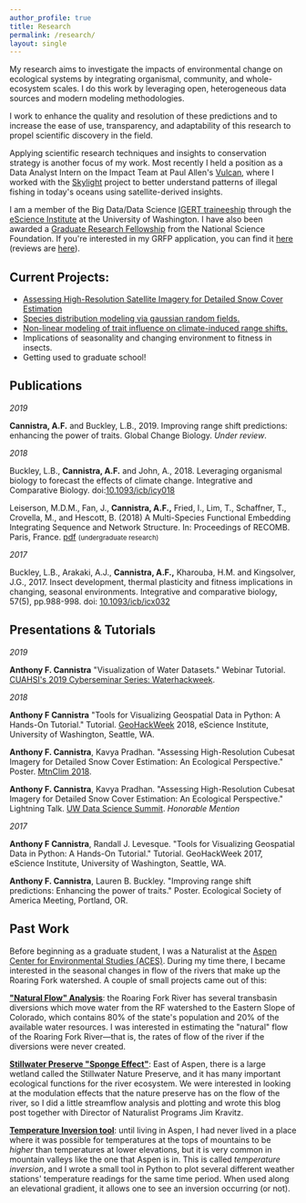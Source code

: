 ```yaml
---
author_profile: true
title: Research
permalink: /research/
layout: single
---
```


My research aims to investigate the impacts of environmental change on ecological systems by integrating organismal, community, and whole-ecosystem scales. I do this work by leveraging open, heterogeneous data sources and modern modeling methodologies. 

I work to enhance the quality and resolution of these predictions and to increase the ease of use, transparency, and adaptability of this research to propel scientific discovery in the field.

Applying scientific research techniques and insights to conservation strategy is another focus of my work. Most recently I held a position as a Data Analyst Intern on the Impact Team at Paul Allen's [Vulcan](http://www.vulcan.com/), where I worked with the [Skylight](http://www.skylight.global/) project to better understand patterns of illegal fishing in today's oceans using satellite-derived insights.

I am a member of the Big Data/Data Science [IGERT traineeship](http://escience.washington.edu/education/phd/igert-in-big-data-and-data-science/) through the [eScience Institute](http://escience.washington.edu) at the University of Washington. I have also been awarded a [Graduate Research Fellowship](http://www.nsfgrfp.org) from the National Science Foundation. If you're interested in my GRFP application, you can find it [here](/assets/cannistra-grfp-2017.pdf) (reviews are [here](/assets/cannistra-nsf-grfp-reviews.pdf)).



## Current Projects:
*   [Assessing High-Resolution Satellite Imagery for Detailed Snow Cover Estimation](https://github.com/acannistra/planet-snowcover)
*   [Species distribution modeling via gaussian random fields.](https://github.com/acannistra/SDMpriors/)
*   [Non-linear modeling of trait influence on climate-induced range shifts.](https://github.com/HuckleyLab/cc_traits)
*   Implications of seasonality and changing environment to fitness in insects.
*   Getting used to graduate school!


## Publications

*2019*

**Cannistra, A.F.** and Buckley, L.B., 2019. Improving range shift predictions: enhancing the power of traits. Global Change Biology. *Under review*.

*2018*

Buckley, L.B., **Cannistra, A.F.** and John, A., 2018. Leveraging organismal biology to forecast the effects of climate change. Integrative and Comparative Biology. doi:[10.1093/icb/icy018](https://doi.org/10.1093/icb/icy018)

Leiserson, M.D.M., Fan, J., **Cannistra, A.F.,** Fried, I., Lim, T.,  Schaffner, T., Crovella, M., and Hescott, B. (2018) A Multi-Species Functional Embedding Integrating Sequence and Network Structure. In: Proceedings of RECOMB. Paris, France. [pdf](http://www.cs.bu.edu/faculty/crovella/paper-archive/recomb18-handl.pdf) <small>(undergraduate research)</small>

*2017*

Buckley, L.B., Arakaki, A.J., **Cannistra, A.F.,** Kharouba, H.M. and Kingsolver, J.G., 2017. Insect development, thermal plasticity and fitness implications in changing, seasonal environments. Integrative and comparative biology, 57(5), pp.988-998. doi: [10.1093/icb/icx032](https://doi.org/10.1093/icb/icx032)

## Presentations & Tutorials

*2019*

**Anthony F. Cannistra** "Visualization of Water Datasets." Webinar Tutorial. [CUAHSI's 2019 Cyberseminar Series: Waterhackweek](https://www.cuahsi.org/education/cyberseminars/visualization-of-water-datasets).

*2018*

**Anthony F Cannistra** "Tools for Visualizing Geospatial Data in Python: A Hands-On Tutorial." Tutorial. [GeoHackWeek](https://geohackweek.github.io) 2018, eScience Institute, University of Washington, Seattle, WA.

**Anthony F. Cannistra**, Kavya Pradhan. "Assessing High-Resolution Cubesat Imagery for Detailed Snow Cover Estimation: An Ecological Perspective." Poster. [MtnClim 2018](http://www.mtnclim.org).

**Anthony F. Cannistra**, Kavya Pradhan. "Assessing High-Resolution Cubesat Imagery for Detailed Snow Cover Estimation: An Ecological Perspective." Lightning Talk. [UW Data Science Summit](https://escience.washington.edu/uw-data-science-summit/). *Honorable Mention*

*2017*

**Anthony F Cannistra**, Randall J. Levesque. "Tools for Visualizing Geospatial Data in Python: A Hands-On Tutorial." Tutorial. GeoHackWeek 2017, eScience Institute, University of Washington, Seattle, WA.

**Anthony F. Cannistra**, Lauren B. Buckley. "Improving range shift predictions: Enhancing the power of traits." Poster. Ecological Society of America Meeting, Portland, OR.

## Past Work

Before beginning as a graduate student, I was a Naturalist at the [Aspen Center for Environmental Studies (ACES)](http://www.aspennature.org). During my time there, I became interested in the seasonal changes in flow of the rivers that make up the Roaring Fork watershed. A couple of small projects came out of this:

**["Natural Flow" Analysis](http://anthonycannistra.com/riverdiversion/)**: the Roaring Fork River has several transbasin diversions which move water from the RF watershed to the Eastern Slope of Colorado, which contains 80% of the state's population and 20% of the available water resources. I was interested in estimating the "natural" flow of the Roaring Fork River––that is, the rates of flow of the river if the diversions were never created.

**[Stillwater Preserve "Sponge Effect"](http://www.aspennature.org/blog/native-flows-and-functions-north-star-nature-preserve)**: East of Aspen, there is a large wetland called the Stillwater Nature Preserve, and it has many important ecological functions for the river ecosystem. We were interested in looking at the modulation effects that the nature preserve has on the flow of the river, so I did a little streamflow analysis and plotting and wrote this blog post together with Director of Naturalist Programs Jim Kravitz.

**[Temperature Inversion tool](https://github.com/acannistra/valleyinversion)**: until living in Aspen, I had never lived in a place where it was possible for temperatures at the tops of mountains to be *higher* than temperatures at lower elevations, but it is very common in mountain valleys like the one that Aspen is in. This is called *temperature inversion*, and I wrote a small tool in Python to plot several different weather stations' temperature readings for the same time period. When used along an elevational gradient, it allows one to see an inversion occurring (or not).
